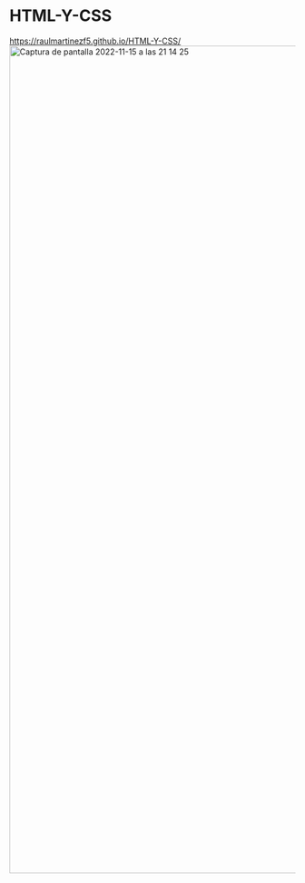 # HTML-Y-CSS
https://raulmartinezf5.github.io/HTML-Y-CSS/
<img width="1459" alt="Captura de pantalla 2022-11-15 a las 21 14 25" src="https://user-images.githubusercontent.com/116883797/202016844-f57103e1-f684-46da-abb0-e15a3fbc0c11.png">
